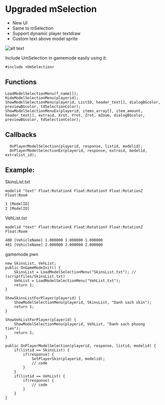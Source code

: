 # Upgraded mSelection 
- New UI
- Same to mSelection
- Support dynamic player textdraw
- Custom text above model sprite

![alt text]([https://imgur.com/a/OVmbWbD])

Include UmSelection in gamemode easily using it:

```pawn
#include <UmSelection>
```

## Functions

```pawn
LoadModelSelectionMenu(f_name[]);
HideModelSelectionMenu(playerid);
ShowModelSelectionMenu(playerid, ListID, header_text[], dialogBGcolor, previewBGcolor, tdSelectionColor);
ShowModelSelectionMenuEx(playerid, items_array[], item_amount, header_text[], extraid, Xrot, Yrot, Zrot, mZoom, dialogBGcolor, previewBGcolor, tdSelectionColor);
```

## Callbacks

```pawn
  OnPlayerModelSelection(playerid, response, listid, modelid);
  OnPlayerModelSelectionEx(playerid, response, extraid, modelid, extralist_id);
```

## Example:

SkinsList.txt

`modelid "text" Float:RotationX Float:RotationY Float:RotationZ Float:Room`
```txt
1 [ModelID]
2 [ModelID]
```

VehList.txt

`modelid "text" Float:RotationX Float:RotationY Float:RotationZ Float:Room`
```txt
400 [VehicleName] 1.000000 1.000000 1.000000
401 [VehicleName] 2.000000 2.000000 2.000000
```

gamemode.pwn
```pawn
new SkinsList, VehList;
public OnGameModeInit()	{
	SkinsList = LoadModelSelectionMenu("SkinsList.txt"); // (scriptfiles/SkinsList.txt)
	VehList = LoadModelSelectionMenu("VehList.txt");
	return 1;
}

ShowSkinsListForPlayer(playerid) {
	ShowModelSelectionMenu(playerid, SkinsList, "Danh sach skin");
	return 1;
}

ShowVehListForPlayer(playerid) {
	ShowModelSelectionMenu(playerid, VehList, "Danh sach phuong tien");
	return 1;
}

public OnPlayerModelSelection(playerid, response, listid, modelid) {
	if(listid == SkinsList) {
		if(response) {
			SetPlayerSkin(playerid, modelid);
			// code
		}
	}
	if(listid == VehList) {
		if(response) {
			// code
		}
	}
}
```
